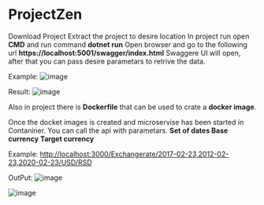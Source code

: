 # ProjectZen
Download Project
Extract the project to desire location
In project run open **CMD** and run command **dotnet run**
Open browser and go to the following url **https://localhost:5001/swagger/index.html**
Swaggere UI will open, after that you can pass desire parametars to retrive the data.

Example: 
![image](https://user-images.githubusercontent.com/20918713/170870304-47bf73ee-6061-4cd2-9da8-317633ecfde9.png)


Result:
![image](https://user-images.githubusercontent.com/20918713/170870344-97131783-68c1-4f1a-841f-694f79c62c28.png)


Also in project there is **Dockerfile** that can be used to crate a **docker image**.

Once the docket images is created and microservise has been started in Contaniner.
You can call the api with parametars.
**Set of dates
  Base currency
  Target currency**

Example: [http://localhost:3000/Exchangerate/2017-02-23,2012-02-23,2020-02-23/USD/RSD](http://localhost:3000/Exchangerate/2018-02-01,%202018-02-15,%202018-03-01/SEK/NOK)

OutPut:
![image](https://user-images.githubusercontent.com/20918713/170870627-921a2410-7553-47f9-864b-7f481691ee35.png)

![image](https://user-images.githubusercontent.com/20918713/170870912-438917c8-6b9e-4e5b-b2ed-4041c78ea458.png)


